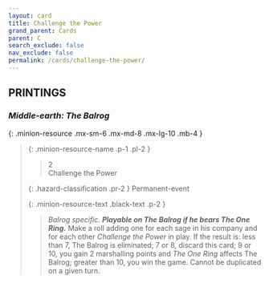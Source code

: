 ```yaml
---
layout: card
title: Challenge the Power
grand_parent: Cards
parent: C
search_exclude: false
nav_exclude: false
permalink: /cards/challenge-the-power/
---
```


## PRINTINGS


### _Middle-earth: The Balrog_

{: .minion-resource .mx-sm-6 .mx-md-8 .mx-lg-10 .mb-4 }
> {: .minion-resource-name .p-1 .pl-2 }
> > <div class="hazard-mp">2</div>
> > <div class="card-name">Challenge the Power</div>
>
> {: .hazard-classification .pr-2 }
> Permanent-event
>
> {: .minion-resource-text .black-text .p-2 }
> > _Balrog specific._ ***Playable on The Balrog if he bears The One Ring.*** Make a roll adding one for each sage in his company and for each other _Challenge the Power_ in play. If the result is: less than 7, The Balrog is eliminated; 7 or 8, discard this card; 9 or 10, you gain 2 marshalling points and _The One Ring_ affects The Balrog; greater than 10, you win the game. Cannot be duplicated on a given turn. 
> 
